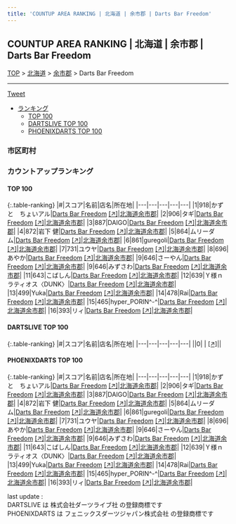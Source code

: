 ```yaml
---
title: 'COUNTUP AREA RANKING | 北海道 | 余市郡 | Darts Bar Freedom'
---
```

## COUNTUP AREA RANKING | 北海道 | 余市郡 | Darts Bar Freedom

[TOP](/darts/rank/) > [北海道](/darts/rank/北海道/) > [余市郡](/darts/rank/北海道/余市郡/) > Darts Bar Freedom

___

<a href="https://twitter.com/share?ref_src=twsrc%5Etfw" data-text="COUNTUP AREA RANKING | 北海道余市郡Darts Bar Freedom" class="twitter-share-button" data-hashtags="DARTSLIVE,PHOENIXDARTS,darts,ダーツ" data-show-count="false">Tweet</a>

* [ランキング](#カウントアップランキング)
    * [TOP 100](#top-100)
    * [DARTSLIVE TOP 100](#dartslive-top-100)
    * [PHOENIXDARTS TOP 100](#phoenixdarts-top-100)

### 市区町村

<ul>

</ul>

### カウントアップランキング

#### TOP 100



{:.table-ranking}
|#|スコア|名前|店名|所在地|
|---|---|---|---|---|
|1|918|<span class="rank-name-pd">かずと　ちょいアル</span>|<a href="/darts/rank/shops/74704.html">Darts Bar Freedom</a> <a href="https://vs.phoenixdarts.com/jp/shop/shopDetailInfo/s_74704?s_seq=74704">[↗]</a>|<a href="/darts/rank/北海道/余市郡">北海道余市郡</a>|
|2|906|<span class="rank-name-pd">タギ</span>|<a href="/darts/rank/shops/74704.html">Darts Bar Freedom</a> <a href="https://vs.phoenixdarts.com/jp/shop/shopDetailInfo/s_74704?s_seq=74704">[↗]</a>|<a href="/darts/rank/北海道/余市郡">北海道余市郡</a>|
|3|887|<span class="rank-name-pd">DAIGO</span>|<a href="/darts/rank/shops/74704.html">Darts Bar Freedom</a> <a href="https://vs.phoenixdarts.com/jp/shop/shopDetailInfo/s_74704?s_seq=74704">[↗]</a>|<a href="/darts/rank/北海道/余市郡">北海道余市郡</a>|
|4|872|<span class="rank-name-pd"><span class="pro-icon-pd"></span>岩下 健</span>|<a href="/darts/rank/shops/74704.html">Darts Bar Freedom</a> <a href="https://vs.phoenixdarts.com/jp/shop/shopDetailInfo/s_74704?s_seq=74704">[↗]</a>|<a href="/darts/rank/北海道/余市郡">北海道余市郡</a>|
|5|864|<span class="rank-name-pd">ムリーダム</span>|<a href="/darts/rank/shops/74704.html">Darts Bar Freedom</a> <a href="https://vs.phoenixdarts.com/jp/shop/shopDetailInfo/s_74704?s_seq=74704">[↗]</a>|<a href="/darts/rank/北海道/余市郡">北海道余市郡</a>|
|6|861|<span class="rank-name-pd">guregoli</span>|<a href="/darts/rank/shops/74704.html">Darts Bar Freedom</a> <a href="https://vs.phoenixdarts.com/jp/shop/shopDetailInfo/s_74704?s_seq=74704">[↗]</a>|<a href="/darts/rank/北海道/余市郡">北海道余市郡</a>|
|7|731|<span class="rank-name-pd">ユウヤ</span>|<a href="/darts/rank/shops/74704.html">Darts Bar Freedom</a> <a href="https://vs.phoenixdarts.com/jp/shop/shopDetailInfo/s_74704?s_seq=74704">[↗]</a>|<a href="/darts/rank/北海道/余市郡">北海道余市郡</a>|
|8|696|<span class="rank-name-pd">あやか</span>|<a href="/darts/rank/shops/74704.html">Darts Bar Freedom</a> <a href="https://vs.phoenixdarts.com/jp/shop/shopDetailInfo/s_74704?s_seq=74704">[↗]</a>|<a href="/darts/rank/北海道/余市郡">北海道余市郡</a>|
|9|646|<span class="rank-name-pd">さーやん</span>|<a href="/darts/rank/shops/74704.html">Darts Bar Freedom</a> <a href="https://vs.phoenixdarts.com/jp/shop/shopDetailInfo/s_74704?s_seq=74704">[↗]</a>|<a href="/darts/rank/北海道/余市郡">北海道余市郡</a>|
|9|646|<span class="rank-name-pd">みずさわ</span>|<a href="/darts/rank/shops/74704.html">Darts Bar Freedom</a> <a href="https://vs.phoenixdarts.com/jp/shop/shopDetailInfo/s_74704?s_seq=74704">[↗]</a>|<a href="/darts/rank/北海道/余市郡">北海道余市郡</a>|
|11|643|<span class="rank-name-pd">こばしん</span>|<a href="/darts/rank/shops/74704.html">Darts Bar Freedom</a> <a href="https://vs.phoenixdarts.com/jp/shop/shopDetailInfo/s_74704?s_seq=74704">[↗]</a>|<a href="/darts/rank/北海道/余市郡">北海道余市郡</a>|
|12|639|<span class="rank-name-pd">Ｙ様ｎラティオス〈DUNK〉</span>|<a href="/darts/rank/shops/74704.html">Darts Bar Freedom</a> <a href="https://vs.phoenixdarts.com/jp/shop/shopDetailInfo/s_74704?s_seq=74704">[↗]</a>|<a href="/darts/rank/北海道/余市郡">北海道余市郡</a>|
|13|499|<span class="rank-name-pd">Yuka</span>|<a href="/darts/rank/shops/74704.html">Darts Bar Freedom</a> <a href="https://vs.phoenixdarts.com/jp/shop/shopDetailInfo/s_74704?s_seq=74704">[↗]</a>|<a href="/darts/rank/北海道/余市郡">北海道余市郡</a>|
|14|478|<span class="rank-name-pd">Rai</span>|<a href="/darts/rank/shops/74704.html">Darts Bar Freedom</a> <a href="https://vs.phoenixdarts.com/jp/shop/shopDetailInfo/s_74704?s_seq=74704">[↗]</a>|<a href="/darts/rank/北海道/余市郡">北海道余市郡</a>|
|15|465|<span class="rank-name-pd">hyper_PORIN^-^</span>|<a href="/darts/rank/shops/74704.html">Darts Bar Freedom</a> <a href="https://vs.phoenixdarts.com/jp/shop/shopDetailInfo/s_74704?s_seq=74704">[↗]</a>|<a href="/darts/rank/北海道/余市郡">北海道余市郡</a>|
|16|393|<span class="rank-name-pd">リィ</span>|<a href="/darts/rank/shops/74704.html">Darts Bar Freedom</a> <a href="https://vs.phoenixdarts.com/jp/shop/shopDetailInfo/s_74704?s_seq=74704">[↗]</a>|<a href="/darts/rank/北海道/余市郡">北海道余市郡</a>|


#### DARTSLIVE TOP 100



{:.table-ranking}
|#|スコア|名前|店名|所在地|
|---|---|---|---|---|
||0|<span class="rank-name-dl"> </span>|<a href="/darts/rank/shops/.html"></a> <a href="">[↗]</a>|<a href="/darts/rank//"></a>|


#### PHOENIXDARTS TOP 100



{:.table-ranking}
|#|スコア|名前|店名|所在地|
|---|---|---|---|---|
|1|918|<span class="rank-name-pd">かずと　ちょいアル</span>|<a href="/darts/rank/shops/74704.html">Darts Bar Freedom</a> <a href="https://vs.phoenixdarts.com/jp/shop/shopDetailInfo/s_74704?s_seq=74704">[↗]</a>|<a href="/darts/rank/北海道/余市郡">北海道余市郡</a>|
|2|906|<span class="rank-name-pd">タギ</span>|<a href="/darts/rank/shops/74704.html">Darts Bar Freedom</a> <a href="https://vs.phoenixdarts.com/jp/shop/shopDetailInfo/s_74704?s_seq=74704">[↗]</a>|<a href="/darts/rank/北海道/余市郡">北海道余市郡</a>|
|3|887|<span class="rank-name-pd">DAIGO</span>|<a href="/darts/rank/shops/74704.html">Darts Bar Freedom</a> <a href="https://vs.phoenixdarts.com/jp/shop/shopDetailInfo/s_74704?s_seq=74704">[↗]</a>|<a href="/darts/rank/北海道/余市郡">北海道余市郡</a>|
|4|872|<span class="rank-name-pd"><span class="pro-icon-pd"></span>岩下 健</span>|<a href="/darts/rank/shops/74704.html">Darts Bar Freedom</a> <a href="https://vs.phoenixdarts.com/jp/shop/shopDetailInfo/s_74704?s_seq=74704">[↗]</a>|<a href="/darts/rank/北海道/余市郡">北海道余市郡</a>|
|5|864|<span class="rank-name-pd">ムリーダム</span>|<a href="/darts/rank/shops/74704.html">Darts Bar Freedom</a> <a href="https://vs.phoenixdarts.com/jp/shop/shopDetailInfo/s_74704?s_seq=74704">[↗]</a>|<a href="/darts/rank/北海道/余市郡">北海道余市郡</a>|
|6|861|<span class="rank-name-pd">guregoli</span>|<a href="/darts/rank/shops/74704.html">Darts Bar Freedom</a> <a href="https://vs.phoenixdarts.com/jp/shop/shopDetailInfo/s_74704?s_seq=74704">[↗]</a>|<a href="/darts/rank/北海道/余市郡">北海道余市郡</a>|
|7|731|<span class="rank-name-pd">ユウヤ</span>|<a href="/darts/rank/shops/74704.html">Darts Bar Freedom</a> <a href="https://vs.phoenixdarts.com/jp/shop/shopDetailInfo/s_74704?s_seq=74704">[↗]</a>|<a href="/darts/rank/北海道/余市郡">北海道余市郡</a>|
|8|696|<span class="rank-name-pd">あやか</span>|<a href="/darts/rank/shops/74704.html">Darts Bar Freedom</a> <a href="https://vs.phoenixdarts.com/jp/shop/shopDetailInfo/s_74704?s_seq=74704">[↗]</a>|<a href="/darts/rank/北海道/余市郡">北海道余市郡</a>|
|9|646|<span class="rank-name-pd">さーやん</span>|<a href="/darts/rank/shops/74704.html">Darts Bar Freedom</a> <a href="https://vs.phoenixdarts.com/jp/shop/shopDetailInfo/s_74704?s_seq=74704">[↗]</a>|<a href="/darts/rank/北海道/余市郡">北海道余市郡</a>|
|9|646|<span class="rank-name-pd">みずさわ</span>|<a href="/darts/rank/shops/74704.html">Darts Bar Freedom</a> <a href="https://vs.phoenixdarts.com/jp/shop/shopDetailInfo/s_74704?s_seq=74704">[↗]</a>|<a href="/darts/rank/北海道/余市郡">北海道余市郡</a>|
|11|643|<span class="rank-name-pd">こばしん</span>|<a href="/darts/rank/shops/74704.html">Darts Bar Freedom</a> <a href="https://vs.phoenixdarts.com/jp/shop/shopDetailInfo/s_74704?s_seq=74704">[↗]</a>|<a href="/darts/rank/北海道/余市郡">北海道余市郡</a>|
|12|639|<span class="rank-name-pd">Ｙ様ｎラティオス〈DUNK〉</span>|<a href="/darts/rank/shops/74704.html">Darts Bar Freedom</a> <a href="https://vs.phoenixdarts.com/jp/shop/shopDetailInfo/s_74704?s_seq=74704">[↗]</a>|<a href="/darts/rank/北海道/余市郡">北海道余市郡</a>|
|13|499|<span class="rank-name-pd">Yuka</span>|<a href="/darts/rank/shops/74704.html">Darts Bar Freedom</a> <a href="https://vs.phoenixdarts.com/jp/shop/shopDetailInfo/s_74704?s_seq=74704">[↗]</a>|<a href="/darts/rank/北海道/余市郡">北海道余市郡</a>|
|14|478|<span class="rank-name-pd">Rai</span>|<a href="/darts/rank/shops/74704.html">Darts Bar Freedom</a> <a href="https://vs.phoenixdarts.com/jp/shop/shopDetailInfo/s_74704?s_seq=74704">[↗]</a>|<a href="/darts/rank/北海道/余市郡">北海道余市郡</a>|
|15|465|<span class="rank-name-pd">hyper_PORIN^-^</span>|<a href="/darts/rank/shops/74704.html">Darts Bar Freedom</a> <a href="https://vs.phoenixdarts.com/jp/shop/shopDetailInfo/s_74704?s_seq=74704">[↗]</a>|<a href="/darts/rank/北海道/余市郡">北海道余市郡</a>|
|16|393|<span class="rank-name-pd">リィ</span>|<a href="/darts/rank/shops/74704.html">Darts Bar Freedom</a> <a href="https://vs.phoenixdarts.com/jp/shop/shopDetailInfo/s_74704?s_seq=74704">[↗]</a>|<a href="/darts/rank/北海道/余市郡">北海道余市郡</a>|


<div class="footer border-top border-gray-light mt-5 pt-3 text-right text-gray">
    last update : <span style="font-weight: italic" id="foot_last_modified"></span><br />
    DARTSLIVE は 株式会社ダーツライブ社 の登録商標です<br />
    PHOENIXDARTS は フェニックスダーツジャパン株式会社 の登録商標です<br />
</div>

<script src="https://cdnjs.cloudflare.com/ajax/libs/jquery.tablesorter/2.31.3/js/jquery.tablesorter.min.js" integrity="sha512-qzgd5cYSZcosqpzpn7zF2ZId8f/8CHmFKZ8j7mU4OUXTNRd5g+ZHBPsgKEwoqxCtdQvExE5LprwwPAgoicguNg==" crossorigin="anonymous" referrerpolicy="no-referrer"></script>
<link rel="stylesheet" href="https://cdnjs.cloudflare.com/ajax/libs/jquery.tablesorter/2.31.3/css/theme.default.min.css" integrity="sha512-wghhOJkjQX0Lh3NSWvNKeZ0ZpNn+SPVXX1Qyc9OCaogADktxrBiBdKGDoqVUOyhStvMBmJQ8ZdMHiR3wuEq8+w==" crossorigin="anonymous" referrerpolicy="no-referrer" />
<script>
$(function() {
    $(".table-ranking").tablesorter({sortList:[[0, 0]]});
    $("#foot_last_modified").text(formatDate(new Date(document.lastModified), 'yyyy-MM-dd HH:mm:ss'));
});
</script>

<script async src="https://platform.twitter.com/widgets.js" charset="utf-8"></script>